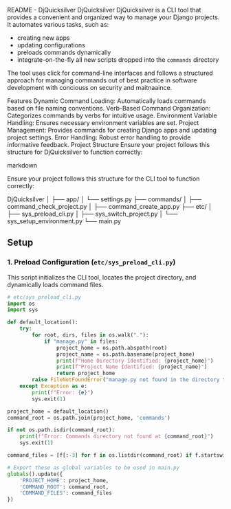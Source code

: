 README - DjQuicksilver
DjQuicksilver
DjQuicksilver is a CLI tool that provides a convenient and organized way to manage your Django projects. It automates various tasks, such as:
- creating new apps
- updating configurations
- preloads commands dynamically
- integrate-on-the-fly all new scripts dropped into the `commands` directory

The tool uses click for command-line interfaces and follows a structured approach for managing commands out of best practice in software development with conciouss on security and maitnaaince.

Features
Dynamic Command Loading: Automatically loads commands based on file naming conventions.
Verb-Based Command Organization: Categorizes commands by verbs for intuitive usage.
Environment Variable Handling: Ensures necessary environment variables are set.
Project Management: Provides commands for creating Django apps and updating project settings.
Error Handling: Robust error handling to provide informative feedback.
Project Structure
Ensure your project follows this structure for DjQuicksilver to function correctly:

markdown

Ensure your project follows this structure for the CLI tool to function correctly:

DjQuicksilver
│
├── app/
│   └── settings.py
├── commands/
│   ├── command_check_project.py
│   ├── command_create_app.py
├── etc/
│   ├── sys_preload_cli.py
│   ├── sys_switch_project.py
│   └── sys_setup_environment.py
└── main.py


## Setup

### 1. Preload Configuration (`etc/sys_preload_cli.py`)

This script initializes the CLI tool, locates the project directory, and dynamically loads command files.

```python
# etc/sys_preload_cli.py
import os
import sys

def default_location():
    try:
        for root, dirs, files in os.walk("."):
            if "manage.py" in files:
                project_home = os.path.abspath(root)
                project_name = os.path.basename(project_home)
                print(f"Home Directory Identified: {project_home}")
                print(f"Project Name Identified: {project_name}")
                return project_home
        raise FileNotFoundError("manage.py not found in the directory tree.")
    except Exception as e:
        print(f"Error: {e}")
        sys.exit(1)

project_home = default_location()
command_root = os.path.join(project_home, 'commands')

if not os.path.isdir(command_root):
    print(f"Error: Commands directory not found at {command_root}")
    sys.exit(1)

command_files = [f[:-3] for f in os.listdir(command_root) if f.startswith('command_') and f.endswith('.py')]

# Export these as global variables to be used in main.py
globals().update({
    'PROJECT_HOME': project_home,
    'COMMAND_ROOT': command_root,
    'COMMAND_FILES': command_files
})
